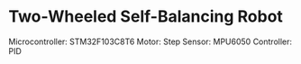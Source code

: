 # Two-Wheeled Self-Balancing Robot
Microcontroller: STM32F103C8T6
Motor: Step
Sensor: MPU6050
Controller: PID
